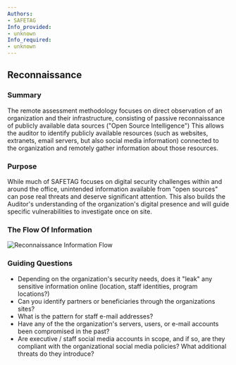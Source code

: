 ```yaml
---
Authors:
- SAFETAG
Info_provided:
- unknown
Info_required:
- unknown
---
```


## Reconnaissance

### Summary

The remote assessment methodology focuses on direct observation of an organization and their infrastructure, consisting of passive reconnaissance of publicly available data sources ("Open Source Intelligence") This allows the auditor to identify publicly available resources (such as websites, extranets, email servers, but also social media information) connected to the organization and remotely gather information about those resources.

### Purpose


While much of SAFETAG focuses on digital security challenges within and around the office,  unintended information available from "open sources" can pose real threats and deserve significant attention.  This also builds the Auditor's understanding of the organization's digital presence  and will guide specific vulnerabilities to investigate once on site.

### The Flow Of Information

![Reconnaissance Information Flow](images/info_flows/reconnaissance.svg)

### Guiding Questions


* Depending on the organization's security needs, does it "leak" any sensitive information online (location, staff identities, program locations?)
* Can you identify partners or beneficiaries through the organizations sites?
* What is the pattern for staff e-mail addresses?
* Have any of the the organization's servers, users, or e-mail accounts been compromised in the past?
* Are executive / staff social media accounts in scope, and if so, are they compliant with the organizational social media policies? What additional threats do they introduce?




